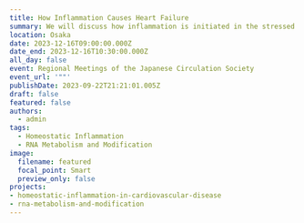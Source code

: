 ```yaml
---
title: How Inflammation Causes Heart Failure
summary: We will discuss how inflammation is initiated in the stressed heart and causes heart failure.
location: Osaka
date: 2023-12-16T09:00:00.000Z
date_end: 2023-12-16T10:30:00.000Z
all_day: false
event: Regional Meetings of the Japanese Circulation Society
event_url: '""'
publishDate: 2023-09-22T21:21:01.005Z
draft: false
featured: false
authors:
  - admin
tags:
  - Homeostatic Inflammation
  - RNA Metabolism and Modification
image:
  filename: featured
  focal_point: Smart
  preview_only: false
projects: 
- homeostatic-inflammation-in-cardiovascular-disease
- rna-metabolism-and-modification
---
```

